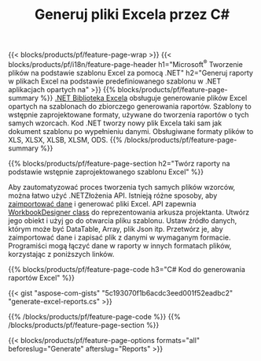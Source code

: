 ﻿---
title: Generuj pliki Excela przez C#
url: /pl/net/assembly/
description: Generuj arkusze kalkulacyjne Microsoft Excel z arkusza szablonu za pomocą kodu C#
---
{{< blocks/products/pf/feature-page-wrap >}}
{{< blocks/products/pf/i18n/feature-page-header h1="Microsoft<sup>&reg;</sup> Tworzenie plików na podstawie szablonu Excel za pomocą .NET" h2="Generuj raporty w plikach Excel na podstawie predefiniowanego szablonu w .NET aplikacjach opartych na" >}}
{{% blocks/products/pf/feature-page-summary %}}
[.NET Biblioteka Excela](/cells/net/) obsługuje generowanie plików Excel opartych na szablonach do zbiorczego generowania raportów. Szablony to wstępnie zaprojektowane formaty, używane do tworzenia raportów o tych samych wzorcach. Kod .NET tworzy nowy plik Excela taki sam jak dokument szablonu po wypełnieniu danymi. Obsługiwane formaty plików to XLS, XLSX, XLSB, XLSM, ODS.
{{% /blocks/products/pf/feature-page-summary %}}

{{% blocks/products/pf/feature-page-section h2="Twórz raporty na podstawie wstępnie zaprojektowanego szablonu Excel" %}}

Aby zautomatyzować proces tworzenia tych samych plików wzorców, można łatwo użyć .NETZłożenia API. Istnieją różne sposoby, aby [zaimportować dane](https://docs.aspose.com/cells/net/import-data-into-worksheet/#importing-data-from-json) i generować pliki Excel. API zapewnia [WorkbookDesigner class](https://apireference.aspose.com/cells/net/aspose.cells/workbookdesigner) do reprezentowania arkusza projektanta. Utwórz jego obiekt i użyj go do otwarcia pliku szablonu. Ustaw źródło danych, którym może być DataTable, Array, plik Json itp. Przetwórz je, aby zaimportować dane i zapisać plik z danymi w wymaganym formacie. Programiści mogą łączyć dane w raporty w innych formatach plików, korzystając z poniższych linków.



{{% blocks/products/pf/feature-page-code h3="C# Kod do generowania raportów Excel" %}}

{{< gist "aspose-com-gists" "5c193070f1b6acdc3eed001f52eadbc2" "generate-excel-reports.cs" >}}

{{% /blocks/products/pf/feature-page-code %}}
{{% /blocks/products/pf/feature-page-section %}}

{{< blocks/products/pf/feature-page-options formats="all" beforeslug="Generate" afterslug="Reports" >}}